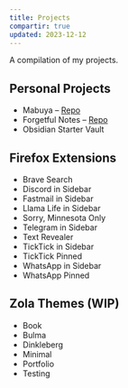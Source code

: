 ```yaml
---
title: Projects
compartir: true
updated: 2023-12-12
---
```



A compilation of my projects.

## Personal Projects

- Mabuya – [Repo](https://github.com/semanticdata/mabuya)
- Forgetful Notes – [Repo](https://github.com/semanticdata/forgetful-notes)
- Obsidian Starter Vault

## Firefox Extensions

- Brave Search
- Discord in Sidebar
- Fastmail in Sidebar
- Llama Life in Sidebar
- Sorry, Minnesota Only
- Telegram in Sidebar
- Text Revealer
- TickTick in Sidebar
- TickTick Pinned
- WhatsApp in Sidebar
- WhatsApp Pinned

## Zola Themes (WIP)

- Book
- Bulma
- Dinkleberg
- Minimal
- Portfolio
- Testing
